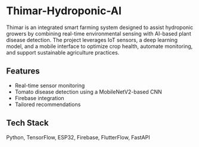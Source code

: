 # Thimar-Hydroponic-AI
Thimar is an integrated smart farming system designed to assist hydroponic growers by combining real-time environmental sensing with AI-based plant disease detection. The project leverages IoT sensors, a deep learning model, and a mobile interface to optimize crop health, automate monitoring, and support sustainable agriculture practices.

## Features
- Real-time sensor monitoring
- Tomato disease detection using a MobileNetV2-based CNN
- Firebase integration
- Tailored recommendations

## Tech Stack
Python, TensorFlow, ESP32, Firebase, FlutterFlow, FastAPI
